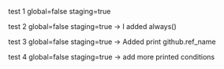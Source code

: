 test 1 global=false staging=true

test 2 global=false staging=true -> I added always()

test 3 global=false staging=true -> Added print github.ref_name

test 4 global=false staging=true -> add more printed conditions

